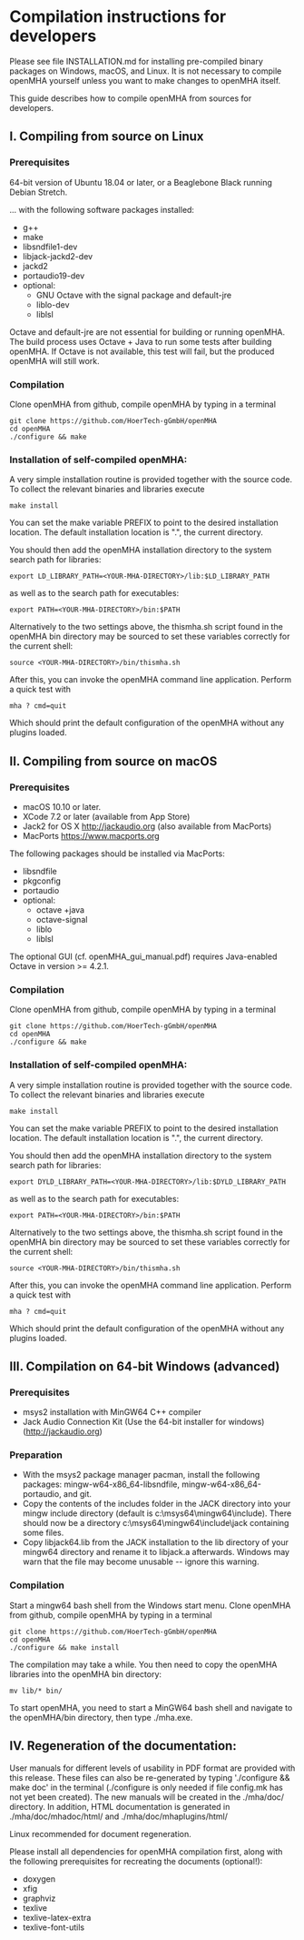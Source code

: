 # Compilation instructions for developers

Please see file INSTALLATION.md for installing pre-compiled binary packages on
Windows, macOS, and Linux.  It is not necessary to compile openMHA yourself unless
you want to make changes to openMHA itself.

This guide describes how to compile openMHA from sources for developers.

## I. Compiling from source on Linux

### Prerequisites
64-bit version of Ubuntu 18.04 or later,
or a Beaglebone Black running Debian Stretch.

... with the following software packages installed:
- g++
- make
- libsndfile1-dev
- libjack-jackd2-dev
- jackd2
- portaudio19-dev
- optional:
  - GNU Octave with the signal package and default-jre
  - liblo-dev
  - liblsl

Octave and default-jre are not essential for building or running openMHA.
The build process uses Octave + Java to run some tests after
building openMHA.  If Octave is not available, this test will fail,
but the produced openMHA will still work.

### Compilation

Clone openMHA from github, compile openMHA by typing in a terminal
```
git clone https://github.com/HoerTech-gGmbH/openMHA
cd openMHA
./configure && make
```

### Installation of self-compiled openMHA:

A very simple installation routine is provided together with the
source code.  To collect the relevant binaries and libraries execute
```
make install
```

You can set the make variable PREFIX to point to the desired installation
location. The default installation location is ".", the current directory.

You should then add the openMHA installation directory to the system search path
for libraries:
```
export LD_LIBRARY_PATH=<YOUR-MHA-DIRECTORY>/lib:$LD_LIBRARY_PATH
```
as well as to the search path for executables:
```
export PATH=<YOUR-MHA-DIRECTORY>/bin:$PATH
```
Alternatively to the two settings above, the thismha.sh script found in
the openMHA bin directory may be sourced to set these variables correctly for the
current shell:
```
source <YOUR-MHA-DIRECTORY>/bin/thismha.sh
```
After this, you can invoke the openMHA command line application.
Perform a quick test with
```
mha ? cmd=quit
```
Which should print the default configuration of the openMHA without any plugins
loaded.

## II. Compiling from source on macOS

### Prerequisites
- macOS 10.10 or later.
- XCode 7.2 or later (available from App Store)
- Jack2 for OS X http://jackaudio.org (also available from MacPorts)
- MacPorts https://www.macports.org

The following packages should be installed via MacPorts:
- libsndfile
- pkgconfig
- portaudio
- optional:
  - octave +java
  - octave-signal
  - liblo
  - liblsl

The optional GUI (cf. openMHA_gui_manual.pdf) requires Java-enabled
Octave in version >= 4.2.1.

### Compilation

Clone openMHA from github, compile openMHA by typing in a terminal
```
git clone https://github.com/HoerTech-gGmbH/openMHA
cd openMHA
./configure && make
```

### Installation of self-compiled openMHA:

A very simple installation routine is provided together with the
source code.  To collect the relevant binaries and libraries execute
```
make install
```

You can set the make variable PREFIX to point to the desired installation
location.  The default installation location is ".", the current directory.

You should then add the openMHA installation directory to the system search path
for libraries:
```
export DYLD_LIBRARY_PATH=<YOUR-MHA-DIRECTORY>/lib:$DYLD_LIBRARY_PATH
```
as well as to the search path for executables:
```
export PATH=<YOUR-MHA-DIRECTORY>/bin:$PATH
```
Alternatively to the two settings above, the thismha.sh script found in
the openMHA bin directory may be sourced to set these variables correctly for the
current shell:
```
source <YOUR-MHA-DIRECTORY>/bin/thismha.sh
```
After this, you can invoke the openMHA command line application.
Perform a quick test with
```
mha ? cmd=quit
```
Which should print the default configuration of the openMHA without any plugins
loaded.

## III. Compilation on 64-bit Windows (advanced)

### Prerequisites

- msys2 installation with MinGW64 C++ compiler
- Jack Audio Connection Kit (Use the 64-bit installer for windows) (http://jackaudio.org)

### Preparation

- With the msys2 package manager pacman, install the following packages:
mingw-w64-x86_64-libsndfile, mingw-w64-x86_64-portaudio, and git.
- Copy the contents of the includes folder in the JACK directory into your mingw
include directory (default is c:\msys64\mingw64\include).  There should now be a
directory c:\msys64\mingw64\include\jack containing some files.
- Copy libjack64.lib from the JACK installation to the lib directory of your mingw64
directory and rename it to libjack.a afterwards.  Windows may warn that the
file may become unusable -- ignore this warning.

### Compilation

Start a mingw64 bash shell from the Windows start menu.
Clone openMHA from github, compile openMHA by typing in a terminal
```
git clone https://github.com/HoerTech-gGmbH/openMHA
cd openMHA
./configure && make install
```

The compilation may take a while.
You then need to copy the openMHA libraries into the openMHA bin directory:
```
mv lib/* bin/
```

To start openMHA, you need to start a MinGW64 bash shell and navigate to the
openMHA/bin directory, then type ./mha.exe.

## IV. Regeneration of the documentation:

User manuals for different levels of usability in PDF format are
provided with this release.  These files can also be re-generated by
typing './configure && make doc' in the terminal (./configure is only
needed if file config.mk has not yet been created).  The new manuals
will be created in the ./mha/doc/ directory.  In addition, HTML
documentation is generated in ./mha/doc/mhadoc/html/ and
./mha/doc/mhaplugins/html/

Linux recommended for document regeneration. 

Please install all dependencies for openMHA compilation first, along 
with the following prerequisites for recreating the documents (optional!):

- doxygen
- xfig
- graphviz
- texlive
- texlive-latex-extra
- texlive-font-utils
